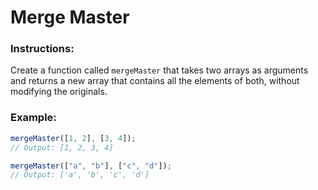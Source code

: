 # Merge Master

### Instructions:

Create a function called `mergeMaster` that takes two arrays as arguments and returns a new array that contains all the elements of both, without modifying the originals.

### Example:

```js
mergeMaster([1, 2], [3, 4]);
// Output: [1, 2, 3, 4]

mergeMaster(["a", "b"], ["c", "d"]);
// Output: ['a', 'b', 'c', 'd']
```
